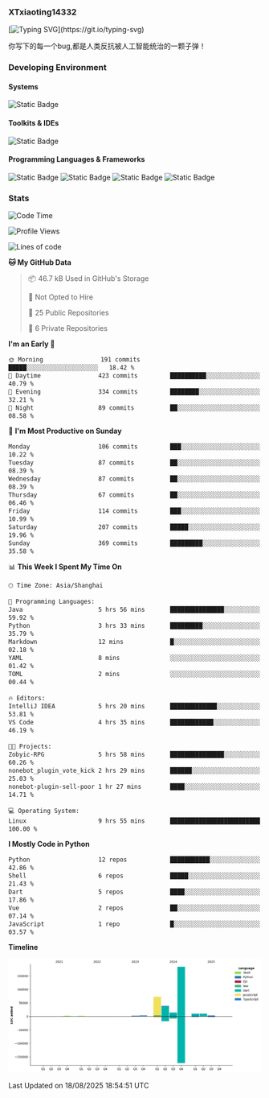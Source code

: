 ### XTxiaoting14332

[![Typing SVG](https://readme-typing-svg.herokuapp.com?font=JetBrians+Mono&pause=1000&random=false&width=435&lines=Hello+World!)](https://git.io/typing-svg)

你写下的每一个bug,都是人类反抗被人工智能统治的一颗子弹！

### Developing Environment

#### Systems

![Static Badge](https://img.shields.io/badge/Ubuntu-%20?style=flat-square&logo=ubuntu&logoColor=white&color=E34F26)

#### Toolkits & IDEs

![Static Badge](https://img.shields.io/badge/Visual%20Studio%20Code-%20?style=flat-square&logo=visualstudiocode&logoColor=white&color=blue)

#### Programming Languages & Frameworks

![Static Badge](https://img.shields.io/badge/Dart-%20?style=flat-square&logo=dart&logoColor=white&color=0175C2)
![Static Badge](https://img.shields.io/badge/Flutter-%20?style=flat-square&logo=flutter&logoColor=white&color=02569B)
![Static Badge](https://img.shields.io/badge/Python-%20?style=flat-square&logo=python&logoColor=white&color=E7A781)
![Static Badge](https://img.shields.io/badge/Bash%20Shell-%20?style=flat-square&logo=shell&logoColor=white&color=49D868)

### Stats

<!--START_SECTION:waka-->
![Code Time](http://img.shields.io/badge/Code%20Time-416%20hrs%2057%20mins-blue)

![Profile Views](http://img.shields.io/badge/Profile%20Views-2-blue)

![Lines of code](https://img.shields.io/badge/From%20Hello%20World%20I%27ve%20Written-341.9%20thousand%20lines%20of%20code-blue)

**🐱 My GitHub Data** 

> 📦 46.7 kB Used in GitHub's Storage 
 > 
> 🚫 Not Opted to Hire
 > 
> 📜 25 Public Repositories 
 > 
> 🔑 6 Private Repositories 
 > 
**I'm an Early 🐤** 

```text
🌞 Morning                191 commits         █████░░░░░░░░░░░░░░░░░░░░   18.42 % 
🌆 Daytime                423 commits         ██████████░░░░░░░░░░░░░░░   40.79 % 
🌃 Evening                334 commits         ████████░░░░░░░░░░░░░░░░░   32.21 % 
🌙 Night                  89 commits          ██░░░░░░░░░░░░░░░░░░░░░░░   08.58 % 
```
📅 **I'm Most Productive on Sunday** 

```text
Monday                   106 commits         ███░░░░░░░░░░░░░░░░░░░░░░   10.22 % 
Tuesday                  87 commits          ██░░░░░░░░░░░░░░░░░░░░░░░   08.39 % 
Wednesday                87 commits          ██░░░░░░░░░░░░░░░░░░░░░░░   08.39 % 
Thursday                 67 commits          ██░░░░░░░░░░░░░░░░░░░░░░░   06.46 % 
Friday                   114 commits         ███░░░░░░░░░░░░░░░░░░░░░░   10.99 % 
Saturday                 207 commits         █████░░░░░░░░░░░░░░░░░░░░   19.96 % 
Sunday                   369 commits         █████████░░░░░░░░░░░░░░░░   35.58 % 
```


📊 **This Week I Spent My Time On** 

```text
🕑︎ Time Zone: Asia/Shanghai

💬 Programming Languages: 
Java                     5 hrs 56 mins       ███████████████░░░░░░░░░░   59.92 % 
Python                   3 hrs 33 mins       █████████░░░░░░░░░░░░░░░░   35.79 % 
Markdown                 12 mins             █░░░░░░░░░░░░░░░░░░░░░░░░   02.18 % 
YAML                     8 mins              ░░░░░░░░░░░░░░░░░░░░░░░░░   01.42 % 
TOML                     2 mins              ░░░░░░░░░░░░░░░░░░░░░░░░░   00.44 % 

🔥 Editors: 
IntelliJ IDEA            5 hrs 20 mins       █████████████░░░░░░░░░░░░   53.81 % 
VS Code                  4 hrs 35 mins       ████████████░░░░░░░░░░░░░   46.19 % 

🐱‍💻 Projects: 
Zobyic-RPG               5 hrs 58 mins       ███████████████░░░░░░░░░░   60.26 % 
nonebot_plugin_vote_kick 2 hrs 29 mins       ██████░░░░░░░░░░░░░░░░░░░   25.03 % 
nonebot-plugin-sell-poor 1 hr 27 mins        ████░░░░░░░░░░░░░░░░░░░░░   14.71 % 

💻 Operating System: 
Linux                    9 hrs 55 mins       █████████████████████████   100.00 % 
```

**I Mostly Code in Python** 

```text
Python                   12 repos            ███████████░░░░░░░░░░░░░░   42.86 % 
Shell                    6 repos             █████░░░░░░░░░░░░░░░░░░░░   21.43 % 
Dart                     5 repos             ████░░░░░░░░░░░░░░░░░░░░░   17.86 % 
Vue                      2 repos             ██░░░░░░░░░░░░░░░░░░░░░░░   07.14 % 
JavaScript               1 repo              █░░░░░░░░░░░░░░░░░░░░░░░░   03.57 % 
```



**Timeline**

![Lines of Code chart](https://raw.githubusercontent.com/XTxiaoting14332/XTxiaoting14332/main/assets/bar_graph.png)


 Last Updated on 18/08/2025 18:54:51 UTC
<!--END_SECTION:waka-->